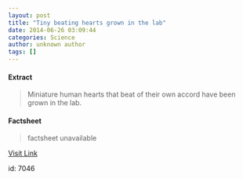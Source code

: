 ```yaml
---
layout: post
title: "Tiny beating hearts grown in the lab"
date: 2014-06-26 03:09:44
categories: Science
author: unknown author
tags: []
---
```



#### Extract
>Miniature human hearts that beat of their own accord have been grown in the lab.

#### Factsheet
>factsheet unavailable

[Visit Link](http://feeds.sciencealert.com.au/~r/sciencealert-latestnews/~3/ch0qD4oZCYA/20142606-25752.html)

id:    7046
